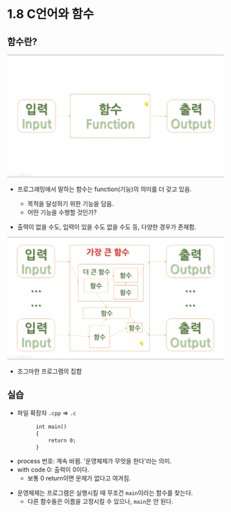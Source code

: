 # 1.8 C언어와 함수

## 함수란?
![](../images/chapter1/start1.png)

* 프로그래밍에서 말하는 함수는 function(기능)의 의미를 더 갖고 있음.
    - 목적을 달성하기 위한 기능을 담음.
    - 어떤 기능을 수행할 것인가?

* 출력이 없을 수도, 입력이 있을 수도 없을 수도 등, 다양한 경우가 존재함.

![](../images/chapter1/start2.png)

* 조그마한 프로그램의 집합

## 실습
* 파일 확장자 `.cpp` => `.c`

            int main()
            {
                return 0;
            }

- process 번호: 계속 바뀜. '운영체제가 무엇을 한다'라는 의미.
- with code 0: 출력이 0이다.
    - 보통 0 return이면 문제가 없다고 여겨짐.
    
* 운영체제는 프로그램은 실행시킬 때 무조건 `main`이라는 함수를 찾는다.
    - 다른 함수들은 이름을 고정시킬 수 있으나, `main`은 안 된다.
